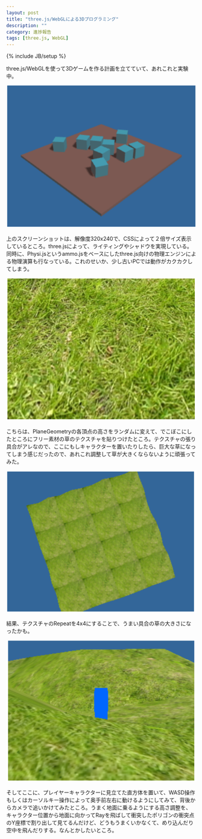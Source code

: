 ```yaml
---
layout: post
title: "three.js/WebGLによる3Dプログラミング"
description: ""
category: 進捗報告
tags: [three.js, WebGL]
---
```

{% include JB/setup %}

three.js/WebGLを使って3Dゲームを作る計画を立てていて、あれこれと実験中。

![](/assets/images/yuruhuwa2012-10-26-01.png)

上のスクリーンショットは、解像度320x240で、CSSによって２倍サイズ表示しているところ。three.jsによって、ライティングやシャドウを実現している。同時に、Physi.jsというammo.jsをベースにしたthree.js向けの物理エンジンによる物理演算も行なっている。これのせいか、少し古いPCでは動作がカクカクしてしまう。

![](/assets/images/yuruhuwa2012-10-26-02.png)

こちらは、PlaneGeometryの各頂点の高さをランダムに変えて、でこぼこにしたところにフリー素材の草のテクスチャを貼りつけたところ。テクスチャの張り具合がアレなので、ここにもしキャラクターを置いたりしたら、巨大な草になってしまう感じだったので、あれこれ調整して草が大きくならないように頑張ってみた。

![](/assets/images/yuruhuwa2012-10-29.png)

結果、テクスチャのRepeatを4x4にすることで、うまい具合の草の大きさになったかも。

![](/assets/images/yuruhuwa2012-10-30.png)

そしてここに、プレイヤーキャラクターに見立てた直方体を置いて、WASD操作もしくはカーソルキー操作によって奥手前左右に動けるようにしてみて、背後からカメラで追いかけてみたところ。うまく地面に乗るようにする高さ調整を、キャラクター位置から地面に向かってRayを飛ばして衝突したポリゴンの衝突点のY座標で割り出して見てるんだけど、どうもうまくいかなくて、めり込んだり空中を飛んだりする。なんとかしたいところ。
